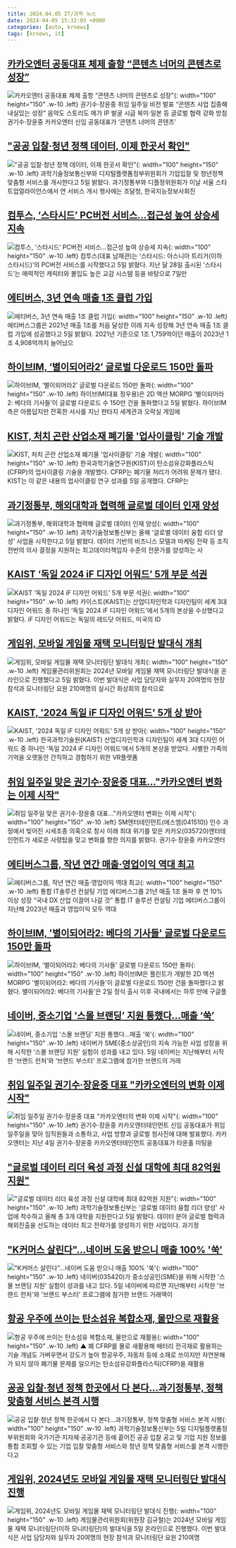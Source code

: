 ```yaml
---
title: 2024.04.05 IT/과학 뉴스
date: 2024-04-05 15:32:03 +0900
categories: [auto, krnews]
tags: [krnews, it]
---
```

## [카카오엔터 공동대표 체제 출항 “콘텐츠 너머의 콘텐츠로 성장”](https://n.news.naver.com/mnews/article/009/0005283921)

![카카오엔터 공동대표 체제 출항 “콘텐츠 너머의 콘텐츠로 성장”](https://mimgnews.pstatic.net/image/origin/009/2024/04/05/5283921.jpg?type=nf220_150){: width="100" height="150" .w-10 .left}
권기수·장윤중 취임 일주일 비전 발표 “콘텐츠 사업 집중해 내실있는 성장” 음악도 스토리도 메가 IP 발굴 시급 북미·일본 등 글로벌 협력 강화 방침 권기수·장윤중 카카오엔터 신임 공동대표가 ‘콘텐츠 너머의 콘텐츠’

## ["공공 입찰·청년 정책 데이터, 이제 한곳서 확인"](https://n.news.naver.com/mnews/article/421/0007462319)

!["공공 입찰·청년 정책 데이터, 이제 한곳서 확인"](https://mimgnews.pstatic.net/image/origin/421/2024/04/05/7462319.jpg?type=nf220_150){: width="100" height="150" .w-10 .left}
과학기술정보통신부와 디지털플랫폼정부위원회가 기업입찰 및 청년정책 맞춤형 서비스를 개시한다고 5일 밝혔다. 과기정통부와 디플정위원회가 이날 서울 스타트업얼라이언스에서 연 서비스 개시 행사에는 조달청, 한국지능정보사회진

## [컴투스, ‘스타시드’ PC버전 서비스…접근성 높여 상승세 지속](https://n.news.naver.com/mnews/article/009/0005283922)

![컴투스, ‘스타시드’ PC버전 서비스…접근성 높여 상승세 지속](https://mimgnews.pstatic.net/image/origin/009/2024/04/05/5283922.jpg?type=nf220_150){: width="100" height="150" .w-10 .left}
컴투스(대표 남재관)는 ‘스타시드: 아스니아 트리거(이하 스타시드)’의 PC버전 서비스를 시작했다고 5일 밝혔다. 지난 달 28일 출시된 ‘스타시드’는 매력적인 캐릭터와 몰입도 높은 교감 시스템 등을 바탕으로 7일만

## [에티버스, 3년 연속 매출 1조 클럽 가입](https://n.news.naver.com/mnews/article/009/0005283902)

![에티버스, 3년 연속 매출 1조 클럽 가입](https://mimgnews.pstatic.net/image/origin/009/2024/04/05/5283902.jpg?type=nf220_150){: width="100" height="150" .w-10 .left}
에티버스그룹은 2021년 매출 1조를 처음 달성한 이래 지속 성장해 3년 연속 매출 1조 클럽 가입에 성공했다고 5일 밝혔다. 2021년 기준으로 1조 1,759억이던 매출이 2023년 1조 4,908억까지 늘어났으

## [하이브IM, ‘별이되어라2’ 글로벌 다운로드 150만 돌파](https://n.news.naver.com/mnews/article/009/0005284000)

![하이브IM, ‘별이되어라2’ 글로벌 다운로드 150만 돌파](https://mimgnews.pstatic.net/image/origin/009/2024/04/05/5284000.jpg?type=nf220_150){: width="100" height="150" .w-10 .left}
하이브IM(대표 정우용)은 2D 액션 MORPG ‘별이되어라2: 베다의 기사들’이 글로벌 다운로드 수 150만 건을 돌파했다고 5일 밝혔다. 하이브IM측은 아름답지만 잔혹한 서사를 지닌 판타지 세계관과 오락실 게임에

## [KIST, 처치 곤란 산업소재 폐기물 '업사이클링' 기술 개발](https://n.news.naver.com/mnews/article/421/0007461666)

![KIST, 처치 곤란 산업소재 폐기물 '업사이클링' 기술 개발](https://mimgnews.pstatic.net/image/origin/421/2024/04/05/7461666.jpg?type=nf220_150){: width="100" height="150" .w-10 .left}
한국과학기술연구원(KIST)이 탄소섬유강화플라스틱(CFRP)의 업사이클링 기술을 개발했다. CFRP는 폐기물 처리가 어려워 문제가 됐다. KIST는 이 같은 내용의 업사이클링 연구 성과를 5일 공개했다. CFRP는 

## [과기정통부, 해외대학과 협력해 글로벌 데이터 인재 양성](https://n.news.naver.com/mnews/article/001/0014613254)

![과기정통부, 해외대학과 협력해 글로벌 데이터 인재 양성](https://mimgnews.pstatic.net/image/origin/001/2024/04/05/14613254.jpg?type=nf220_150){: width="100" height="150" .w-10 .left}
과학기술정보통신부는 올해 '글로벌 데이터 융합 리더 양성' 사업을 시작한다고 5일 밝혔다. 데이터 기반의 비즈니스 모델과 마케팅 전략 등 조직 전반의 의사 결정을 지원하는 최고데이터책임자 수준의 전문가를 양성하는 사

## [KAIST ‘독일 2024 iF 디자인 어워드’ 5개 부문 석권](https://n.news.naver.com/mnews/article/016/0002291183)

![KAIST ‘독일 2024 iF 디자인 어워드’ 5개 부문 석권](https://mimgnews.pstatic.net/image/origin/016/2024/04/05/2291183.jpg?type=nf220_150){: width="100" height="150" .w-10 .left}
카이스트(KAIST)는 산업디자인학과 디자인팀이 세계 3대 디자인 어워드 중 하나인 ‘독일 2024 iF 디자인 어워드’에서 5개의 본상을 수상했다고 밝혔다. iF 디자인 어워드는 독일의 레드닷 어워드, 미국의 ID

## [게임위, 모바일 게임물 재택 모니터링단 발대식 개최](https://n.news.naver.com/mnews/article/018/0005707947)

![게임위, 모바일 게임물 재택 모니터링단 발대식 개최](https://mimgnews.pstatic.net/image/origin/018/2024/04/05/5707947.jpg?type=nf220_150){: width="100" height="150" .w-10 .left}
게임물관리위원회는 2024년 모바일 게임물 재택 모니터링단 발대식을 온라인으로 진행했다고 5일 밝혔다. 이번 발대식은 사업 담당자와 실무자 20여명의 현장 참석과 모니터링단 요원 210여명의 실시간 화상회의 참석으로

## [KAIST, '2024 독일 iF 디자인 어워드' 5개 상 받아](https://n.news.naver.com/mnews/article/018/0005707679)

![KAIST, '2024 독일 iF 디자인 어워드' 5개 상 받아](https://mimgnews.pstatic.net/image/origin/018/2024/04/05/5707679.jpg?type=nf220_150){: width="100" height="150" .w-10 .left}
한국과학기술원(KAIST) 산업디자인학과 디자인팀이 세계 3대 디자인 어워드 중 하나인 ‘독일 2024 iF 디자인 어워드’에서 5개의 본상을 받았다. 사별한 가족의 기억을 오랫동안 간직하고 경험하기 위한 VR플랫폼

## [취임 일주일 맞은 권기수·장윤중 대표…"카카오엔터 변화는 이제 시작"](https://n.news.naver.com/mnews/article/011/0004323832)

![취임 일주일 맞은 권기수·장윤중 대표…"카카오엔터 변화는 이제 시작"](https://mimgnews.pstatic.net/image/origin/011/2024/04/05/4323832.jpg?type=nf220_150){: width="100" height="150" .w-10 .left}
SM엔터테인먼트(에스엠(041510)) 인수 과정에서 빚어진 시세조종 의혹으로 창사 이래 최대 위기를 맞은 카카오(035720)엔터테인먼트가 새로운 사령탑을 맞고 변화를 향한 의지를 밝혔다. 권기수·장윤중 카카오엔터

## [에티버스그룹, 작년 연간 매출·영업이익 역대 최고](https://n.news.naver.com/mnews/article/009/0005284043)

![에티버스그룹, 작년 연간 매출·영업이익 역대 최고](https://mimgnews.pstatic.net/image/origin/009/2024/04/05/5284043.jpg?type=nf220_150){: width="100" height="150" .w-10 .left}
통합 IT솔루션 컨설팅 기업 에티버스그룹 21년 매출 1조 돌파 후 연 10% 이상 성장 “국내 DX 산업 이끌어 나갈 것” 통합 IT 솔루션 컨설팅 기업 에티버스그룹이 지난해 2023년 매출과 영업이익 모두 역대 

## [하이브IM, '별이되어라2: 베다의 기사들' 글로벌 다운로드 150만 돌파](https://n.news.naver.com/mnews/article/030/0003195610)

![하이브IM, '별이되어라2: 베다의 기사들' 글로벌 다운로드 150만 돌파](https://mimgnews.pstatic.net/image/origin/030/2024/04/05/3195610.jpg?type=nf220_150){: width="100" height="150" .w-10 .left}
하이브IM은 플린트가 개발한 2D 액션 MORPG '별이되어라2: 베다의 기사들'이 글로벌 다운로드 150만 건을 돌파했다고 밝혔다. 별이되어라2: 베다의 기사들'은 2일 정식 출시 이후 국내에서는 하루 만에 구글플

## [네이버, 중소기업 ‘스몰 브랜딩’ 지원 통했다…매출 ‘쑥’](https://n.news.naver.com/mnews/article/081/0003442299)

![네이버, 중소기업 ‘스몰 브랜딩’ 지원 통했다…매출 ‘쑥’](https://mimgnews.pstatic.net/image/origin/081/2024/04/05/3442299.jpg?type=nf220_150){: width="100" height="150" .w-10 .left}
네이버가 SME(중소상공인)의 지속 가능한 사업 성장을 위해 시작한 ‘스몰 브랜딩 지원’ 실험이 성과를 내고 있다. 5일 네이버는 지난해부터 시작한 ‘브랜드 런처’와 ‘브랜드 부스터’ 프로그램에 참가한 브랜드의 거래

## [취임 일주일 권기수·장윤중 대표 "카카오엔터의 변화 이제 시작"](https://n.news.naver.com/mnews/article/014/0005167373)

![취임 일주일 권기수·장윤중 대표 "카카오엔터의 변화 이제 시작"](https://mimgnews.pstatic.net/image/origin/014/2024/04/05/5167373.jpg?type=nf220_150){: width="100" height="150" .w-10 .left}
권기수·장윤중 카카오엔터테인먼트 신임 공동대표가 취임 일주일을 맞아 임직원들과 소통하고, 사업 방향과 글로벌 청사진에 대해 발표했다. 카카오엔터는 지난 4일 권기수·장윤중 카카오엔터테인먼트 공동대표가 타운홀 미팅을 

## ["글로벌 데이터 리더 육성 과정 신설 대학에 최대 82억원 지원"](https://n.news.naver.com/mnews/article/421/0007461663)

!["글로벌 데이터 리더 육성 과정 신설 대학에 최대 82억원 지원"](https://mimgnews.pstatic.net/image/origin/421/2024/04/05/7461663.jpg?type=nf220_150){: width="100" height="150" .w-10 .left}
과학기술정보통신부는 '글로벌 데이터 융합 리더 양성' 사업에 착수하고 올해 총 3개 대학을 지원한다고 5일 밝혔다. 데이터 분야 글로벌 협력과 해외진출을 선도하는 데이터 최고 전략가를 양성하기 위한 사업이다. 과기정

## ["K커머스 살린다"…네이버 도움 받으니 매출 100% '쑥'](https://n.news.naver.com/mnews/article/421/0007461217)

!["K커머스 살린다"…네이버 도움 받으니 매출 100% '쑥'](https://mimgnews.pstatic.net/image/origin/421/2024/04/05/7461217.jpg?type=nf220_150){: width="100" height="150" .w-10 .left}
네이버(035420)가 중소상공인(SME)을 위해 시작한 '스몰 브랜딩 지원' 실험이 성과를 내고 있다. 5일 네이버에 따르면 지난해부터 시작한 '브랜드 런처'와 '브랜드 부스터' 프로그램에 참가한 브랜드 거래액이 

## [항공 우주에 쓰이는 탄소섬유 복합소재, 물만으로 재활용](https://n.news.naver.com/mnews/article/055/0001144821)

![항공 우주에 쓰이는 탄소섬유 복합소재, 물만으로 재활용](https://mimgnews.pstatic.net/image/origin/055/2024/04/05/1144821.jpg?type=nf220_150){: width="100" height="150" .w-10 .left}
▲ 폐 CFRP를 물로 새활용해 배터리 전극재로 활용하는 기술 개념도 가벼우면서 강도가 높아 항공우주, 자동차 등에 소재로 쓰이지만 자연분해가 되지 않아 폐기물 문제를 일으키는 탄소섬유강화플라스틱(CFRP)을 재활용

## [공공 입찰·청년 정책 한곳에서 다 본다…과기정통부, 정책 맞춤형 서비스 본격 시행](https://n.news.naver.com/mnews/article/366/0000983581)

![공공 입찰·청년 정책 한곳에서 다 본다…과기정통부, 정책 맞춤형 서비스 본격 시행](https://mimgnews.pstatic.net/image/origin/366/2024/04/05/983581.jpg?type=nf220_150){: width="100" height="150" .w-10 .left}
과학기술정보통신부는 5일 디지털플랫폼정부위원회와 국가기관·지자체·공공기관 등에 흩어진 공공 입찰 공고 및 기업 지원 정보를 통합 조회할 수 있는 기업 입찰 맞춤형 서비스와 청년 정책 맞춤형 서비스를 본격 시행한다고 

## [게임위, 2024년도 모바일 게임물 재택 모니터링단 발대식 진행](https://n.news.naver.com/mnews/article/031/0000826337)

![게임위, 2024년도 모바일 게임물 재택 모니터링단 발대식 진행](https://mimgnews.pstatic.net/image/origin/031/2024/04/05/826337.jpg?type=nf220_150){: width="100" height="150" .w-10 .left}
게임물관리위원회(위원장 김규철)는 2024년 모바일 게임물 재택 모니터링단(이하 모니터링단)의 발대식을 5일 온라인으로 진행했다. 이번 발대식은 사업 담당자와 실무자 20여명의 현장 참석과 모니터링단 요원 210여명

